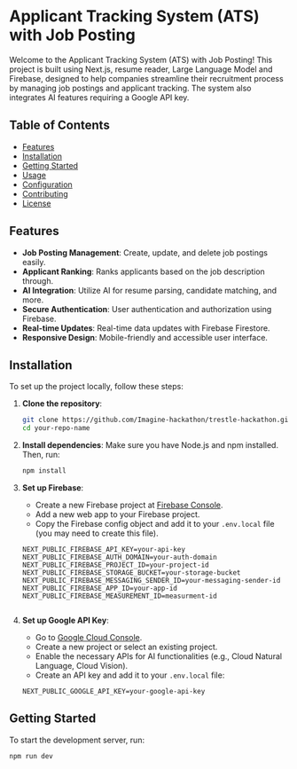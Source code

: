 # Applicant Tracking System (ATS) with Job Posting

Welcome to the Applicant Tracking System (ATS) with Job Posting! This project is built using Next.js, resume reader, Large Language Model and Firebase, designed to help companies streamline their recruitment process by managing job postings and applicant tracking. The system also integrates AI features requiring a Google API key.

## Table of Contents
- [Features](#features)
- [Installation](#installation)
- [Getting Started](#getting-started)
- [Usage](#usage)
- [Configuration](#configuration)
- [Contributing](#contributing)
- [License](#license)

## Features

- **Job Posting Management**: Create, update, and delete job postings easily.
- **Applicant Ranking**: Ranks applicants based on the job description through.
- **AI Integration**: Utilize AI for resume parsing, candidate matching, and more.
- **Secure Authentication**: User authentication and authorization using Firebase.
- **Real-time Updates**: Real-time data updates with Firebase Firestore.
- **Responsive Design**: Mobile-friendly and accessible user interface.

## Installation

To set up the project locally, follow these steps:

1. **Clone the repository**:
    ```bash
    git clone https://github.com/Imagine-hackathon/trestle-hackathon.git
    cd your-repo-name
    ```

2. **Install dependencies**:
    Make sure you have Node.js and npm installed. Then, run:
    ```bash
    npm install
    ```

3. **Set up Firebase**:
    - Create a new Firebase project at [Firebase Console](https://console.firebase.google.com/).
    - Add a new web app to your Firebase project.
    - Copy the Firebase config object and add it to your `.env.local` file (you may need to create this file).
    
    ```
    NEXT_PUBLIC_FIREBASE_API_KEY=your-api-key
    NEXT_PUBLIC_FIREBASE_AUTH_DOMAIN=your-auth-domain
    NEXT_PUBLIC_FIREBASE_PROJECT_ID=your-project-id
    NEXT_PUBLIC_FIREBASE_STORAGE_BUCKET=your-storage-bucket
    NEXT_PUBLIC_FIREBASE_MESSAGING_SENDER_ID=your-messaging-sender-id
    NEXT_PUBLIC_FIREBASE_APP_ID=your-app-id
    NEXT_PUBLIC_FIREBASE_MEASUREMENT_ID=measurment-id

 
    ```

4. **Set up Google API Key**:
    - Go to [Google Cloud Console](https://console.cloud.google.com/).
    - Create a new project or select an existing project.
    - Enable the necessary APIs for AI functionalities (e.g., Cloud Natural Language, Cloud Vision).
    - Create an API key and add it to your `.env.local` file:
    
    ```
    NEXT_PUBLIC_GOOGLE_API_KEY=your-google-api-key
    ```

## Getting Started

To start the development server, run:
```bash
npm run dev
